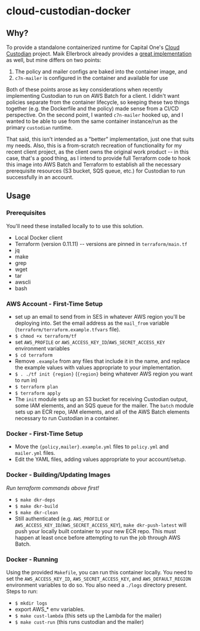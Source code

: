 # cloud-custodian-docker

## Why?

To provide a standalone containerized runtime for Capital One's [Cloud Custodian](https://www.capitalone.io/) project.  Maik Ellerbrock already provides a [great implementation](https://github.com/ellerbrock/alpine-cloud-custodian) as well, but mine differs on two points:

1.  The policy and mailer configs are baked into the container image, and
2.  `c7n-mailer` is configured in the container and available for use

Both of these points arose as key considerations when recently implementing Custodian to run on AWS Batch for a client.  I didn't want policies separate from the container lifecycle, so keeping these two things together (e.g. the Dockerfile and the policy) made sense from a CI/CD perspective.  On the second point, I wanted `c7n-mailer` hooked up, and I wanted to be able to use from the same container instance/run as the primary `custodian` runtime.

That said, this isn't intended as a "better" implementation, just one that suits my needs.  Also, this is a from-scratch recreation of functionality for my recent client project, as the client owns the original work product -- in this case, that's a good thing, as I intend to provide full Terraform code to hook this image into AWS Batch and Terraform to establish all the necessary prerequisite resources (S3 bucket, SQS queue, etc.) for Custodian to run successfully in an account.


## Usage

### Prerequisites

You'll need these installed locally to to use this solution.

- Local Docker client
- Terraform (version 0.11.11) -- versions are pinned in `terraform/main.tf`
- jq
- make
- grep
- wget
- tar
- awscli
- bash

### AWS Account - First-Time Setup

- set up an email to send from in SES in whatever AWS region you'll be deploying into.  Set the email address as the `mail_from` variable (`terraform/terraform.example.tfvars` file).
- `$ chmod +x terraform/tf`
- set `AWS_PROFILE` or `AWS_ACCESS_KEY_ID`/`AWS_SECRET_ACCESS_KEY` environment variables
- `$ cd terraform`
- Remove `.example` from any files that include it in the name, and replace the example values with values appropriate to your implementation.
- `$ . ./tf init {region}` (`{region}` being whatever AWS region you want to run in)
- `$ terraform plan`
- `$ terraform apply`
- The `init` module sets up an S3 bucket for receiving Custodian output, some IAM elements, and an SQS queue for the mailer.  The `batch` module sets up an ECR repo, IAM elements, and all of the AWS Batch elements necessary to run Custodian in a container.


### Docker - First-Time Setup

- Move the `{policy,mailer}.example.yml` files to `policy.yml` and `mailer.yml` files.
- Edit the YAML files, adding values appropriate to your account/setup.

### Docker - Building/Updating Images

*Run terraform commands above first!*

- `$ make dkr-deps`
- `$ make dkr-build`
- `$ make dkr-clean`
- Still authenticated (e.g. `AWS_PROFILE` or `AWS_ACCESS_KEY_ID`/`AWS_SECRET_ACCESS_KEY`), `make dkr-push-latest` will push your locally built container to your new ECR repo.  This must happen at least once before attempting to run the job through AWS Batch.

### Docker - Running

Using the provided `Makefile`, you can run this container locally.  You need to set the `AWS_ACCESS_KEY_ID`, `AWS_SECRET_ACCESS_KEY`, and `AWS_DEFAULT_REGION` environment variables to do so.  You also need a `./logs` directory present.  Steps to run:

- `$ mkdir logs`
- export AWS_* env variables.
- `$ make cust-lambda` (this sets up the Lambda for the mailer)
- `$ make cust-run` (this runs custodian and the mailer)
